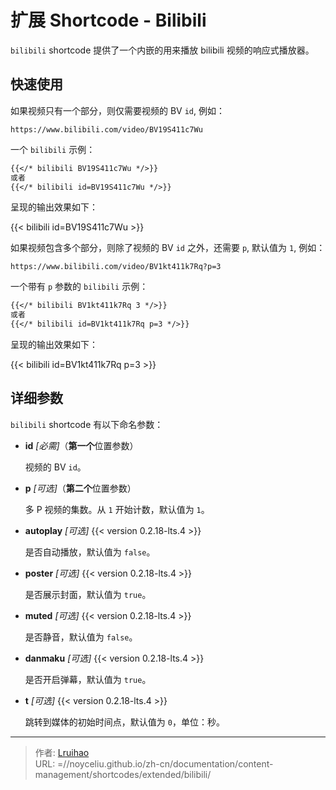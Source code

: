 # 扩展 Shortcode - Bilibili


`bilibili` shortcode 提供了一个内嵌的用来播放 bilibili 视频的响应式播放器。

<!--more-->

## 快速使用

如果视频只有一个部分，则仅需要视频的 BV `id`, 例如：

```code
https://www.bilibili.com/video/BV19S411c7Wu
```

一个 `bilibili` 示例：

```markdown
{{</* bilibili BV19S411c7Wu */>}}
或者
{{</* bilibili id=BV19S411c7Wu */>}}
```

呈现的输出效果如下：

{{< bilibili id=BV19S411c7Wu >}}

如果视频包含多个部分，则除了视频的 BV `id` 之外，还需要 `p`, 默认值为 `1`, 例如：

```code
https://www.bilibili.com/video/BV1kt411k7Rq?p=3
```

一个带有 `p` 参数的 `bilibili` 示例：

```markdown
{{</* bilibili BV1kt411k7Rq 3 */>}}
或者
{{</* bilibili id=BV1kt411k7Rq p=3 */>}}
```

呈现的输出效果如下：

{{< bilibili id=BV1kt411k7Rq p=3 >}}

## 详细参数

`bilibili` shortcode 有以下命名参数：

- **id** _[必需]_（**第一个**位置参数）

    视频的 BV `id`。

- **p** _[可选]_（**第二个**位置参数）

    多 P 视频的集数。从 `1` 开始计数，默认值为 `1`。

- **autoplay** _[可选]_ {{< version 0.2.18-lts.4 >}}

    是否自动播放，默认值为 `false`。

- **poster** _[可选]_ {{< version 0.2.18-lts.4 >}}

    是否展示封面，默认值为 `true`。

- **muted** _[可选]_ {{< version 0.2.18-lts.4 >}}

    是否静音，默认值为 `false`。

- **danmaku** _[可选]_ {{< version 0.2.18-lts.4 >}}

    是否开启弹幕，默认值为 `true`。

- **t** _[可选]_ {{< version 0.2.18-lts.4 >}}

    跳转到媒体的初始时间点，默认值为 `0`，单位：秒。


---

> 作者: [Lruihao](https://lruihao.cn)  
> URL: =//noyceliu.github.io/zh-cn/documentation/content-management/shortcodes/extended/bilibili/  

